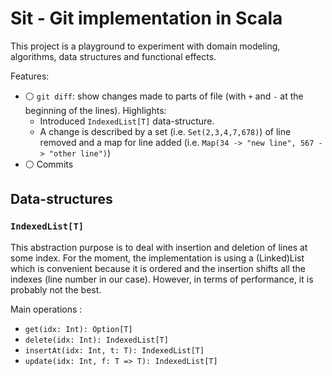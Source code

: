 # Sit - Git implementation in Scala

This project is a playground to experiment with domain modeling, algorithms, data structures and functional effects.

Features:
- :white_circle: `git diff`: show changes made to parts of file (with `+` and `-` at the beginning of the lines). Highlights:
    - Introduced `IndexedList[T]` data-structure. 
    - A change is described by a set (i.e. `Set(2,3,4,7,678)`) of line removed and a map for line added (i.e. `Map(34 -> "new line", 567 -> "other line")`)
- :white_circle: Commits


## Data-structures

### `IndexedList[T]`

This abstraction purpose is to deal with insertion and deletion of lines at some index. For the moment, the implementation is using a (Linked)List which is convenient because it is ordered and the insertion shifts all the indexes (line number in our case). However, in terms of performance, it is probably not the best.

Main operations :
- `get(idx: Int): Option[T]`
- `delete(idx: Int): IndexedList[T]`
- `insertAt(idx: Int, t: T): IndexedList[T]`
- `update(idx: Int, f: T => T): IndexedList[T]` 